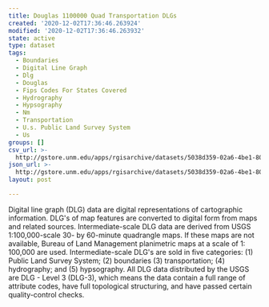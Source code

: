 ```yaml
---
title: Douglas 1100000 Quad Transportation DLGs
created: '2020-12-02T17:36:46.263924'
modified: '2020-12-02T17:36:46.263932'
state: active
type: dataset
tags:
  - Boundaries
  - Digital Line Graph
  - Dlg
  - Douglas
  - Fips Codes For States Covered
  - Hydrography
  - Hypsography
  - Nm
  - Transportation
  - U.s. Public Land Survey System
  - Us
groups: []
csv_url: >-
  http://gstore.unm.edu/apps/rgisarchive/datasets/5038d359-02a6-4be1-80b5-2231b56de9aa/tdouglasshp.derived.csv
json_url: >-
  http://gstore.unm.edu/apps/rgisarchive/datasets/5038d359-02a6-4be1-80b5-2231b56de9aa/tdouglasshp.derived.json
layout: post

---
```


Digital line graph (DLG) data are digital representations of
cartographic information. DLG's of map features are
converted to digital form from maps and related sources.
Intermediate-scale DLG data are derived from USGS
1:100,000-scale 30- by 60-minute quadrangle maps. If these
maps are not available, Bureau of Land Management
planimetric maps at a scale of 1: 100,000 are used.
Intermediate-scale DLG's are sold in five categories: (1)
Public Land Survey System; (2) boundaries (3)
transportation; (4) hydrography; and (5) hypsography. All
DLG data distributed by the USGS are DLG - Level 3 (DLG-3),
which means the data contain a full range of attribute
codes, have full topological structuring, and have passed
certain quality-control checks.

